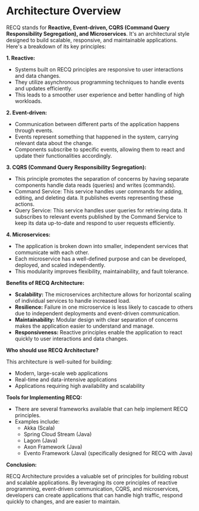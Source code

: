 # Architecture Overview

RECQ stands for **Reactive, Event-driven, CQRS (Command Query Responsibility Segregation), and Microservices**. It's an architectural style designed to build scalable, responsive, and maintainable applications. Here's a breakdown of its key principles:

**1. Reactive:**

* Systems built on RECQ principles are responsive to user interactions and data changes.
* They utilize asynchronous programming techniques to handle events and updates efficiently.
* This leads to a smoother user experience and better handling of high workloads.

**2. Event-driven:**

* Communication between different parts of the application happens through events.
* Events represent something that happened in the system, carrying relevant data about the change.
* Components subscribe to specific events, allowing them to react and update their functionalities accordingly.

**3. CQRS (Command Query Responsibility Segregation):**

* This principle promotes the separation of concerns by having separate components handle data reads (queries) and writes (commands).
* Command Service: This service handles user commands for adding, editing, and deleting data. It publishes events representing these actions.
* Query Service: This service handles user queries for retrieving data. It subscribes to relevant events published by the Command Service to keep its data up-to-date and respond to user requests efficiently.

**4. Microservices:**

* The application is broken down into smaller, independent services that communicate with each other.
* Each microservice has a well-defined purpose and can be developed, deployed, and scaled independently.
* This modularity improves flexibility, maintainability, and fault tolerance.

**Benefits of RECQ Architecture:**

* **Scalability:** The microservices architecture allows for horizontal scaling of individual services to handle increased load.
* **Resilience:** Failure in one microservice is less likely to cascade to others due to independent deployments and event-driven communication.
* **Maintainability:** Modular design with clear separation of concerns makes the application easier to understand and manage.
* **Responsiveness:** Reactive principles enable the application to react quickly to user interactions and data changes.

**Who should use RECQ Architecture?**

This architecture is well-suited for building:

* Modern, large-scale web applications
* Real-time and data-intensive applications
* Applications requiring high availability and scalability

**Tools for Implementing RECQ:**

* There are several frameworks available that can help implement RECQ principles.
* Examples include:
  * Akka (Scala)
  * Spring Cloud Stream (Java)
  * Lagom (Java)
  * Axon Framework (Java)
  * Evento Framework (Java) (specifically designed for RECQ with Java)

**Conclusion:**

RECQ Architecture provides a valuable set of principles for building robust and scalable applications. By leveraging its core principles of reactive programming, event-driven communication, CQRS, and microservices, developers can create applications that can handle high traffic, respond quickly to changes, and are easier to maintain.
